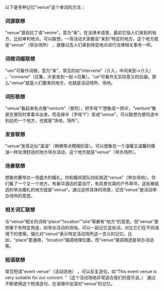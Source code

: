 以下是多种记忆“venue”这个单词的方法：

### 词源联想
“venue”源自拉丁语“venire”，意为“来”。在法律术语里，最初它指人们来到的地方，比如审判地点。可以联想，一场活动大家都会“来到”特定的地方，这个地方就是“venue”（举办场所） ，就像过去人们来到特定地点进行法律相关事务一样。

### 词根词缀联想
“ven”可看作词根，意为“来”，常见的如“intervene”（介入，中间来到→介入） ，“convene”（召集，大家来到一起→召集）。“ue”可看作无实际意义的后缀。那么“venue”就是人们要来的地方，也就是活动场所、场地。

### 词形联想
“venue”看起来有点像“venture”（冒险），把字母“t”想象成一把伞，“venture”像是在冒险时拿着伞出发。而去掉伞（字母“t”）变成“venue”，可以联想为冒险途中到达的一个地方，也就是“场地，场所”。

### 发音联想
“venue”发音近似“温油”（稍微带点模糊的音）。可以想象在一个温暖又温馨的像油一样丝滑舒适的地方举办活动，这个地方就是“venue”（举办场所）。

### 场景联想
想象你要举办一场盛大的婚礼，你和婚庆团队四处挑选“venue”（举办场地）。你们看了一个又一个地方，有豪华酒店的宴会厅，有风景优美的户外草坪，这些被挑选的举办婚礼的地方就是“venue”。通过这样具体的场景，记住“venue”是活动举办场所的意思。

### 相关词汇联想
与“venue”相关的词有“place”“location”“site”等都有“地方”的意思。但“venue”更侧重于有特定用途，如举办活动的场地。可以一起记忆这些词，对比它们在不同语境下的使用，强化对“venue”表示特定活动场所这一含义的记忆。比如，“place”更通用，“location”强调地理位置，而“venue”强调用途是举办活动等。

### 短语联想
常见短语“event venue”（活动场地） 。可以反复造句，如“This event venue is very suitable for our concert. ”（这个活动场地非常适合我们的音乐会。） 通过不断使用这个短语造句，在语境中加深对“venue”的记忆。 